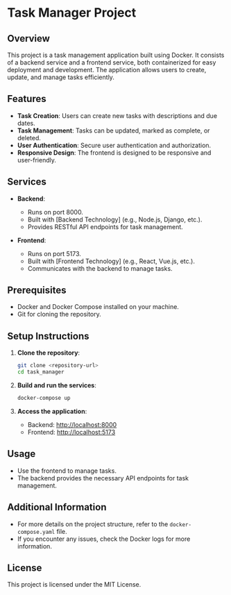 # Task Manager Project

## Overview
This project is a task management application built using Docker. It consists of a backend service and a frontend service, both containerized for easy deployment and development. The application allows users to create, update, and manage tasks efficiently.

## Features
- **Task Creation**: Users can create new tasks with descriptions and due dates.
- **Task Management**: Tasks can be updated, marked as complete, or deleted.
- **User Authentication**: Secure user authentication and authorization.
- **Responsive Design**: The frontend is designed to be responsive and user-friendly.

## Services
- **Backend**: 
  - Runs on port 8000.
  - Built with [Backend Technology] (e.g., Node.js, Django, etc.).
  - Provides RESTful API endpoints for task management.

- **Frontend**: 
  - Runs on port 5173.
  - Built with [Frontend Technology] (e.g., React, Vue.js, etc.).
  - Communicates with the backend to manage tasks.

## Prerequisites
- Docker and Docker Compose installed on your machine.
- Git for cloning the repository.

## Setup Instructions
1. **Clone the repository**:
   ```bash
   git clone <repository-url>
   cd task_manager
   ```

2. **Build and run the services**:
   ```bash
   docker-compose up
   ```

3. **Access the application**:
   - Backend: [http://localhost:8000](http://localhost:8000)
   - Frontend: [http://localhost:5173](http://localhost:5173)

## Usage
- Use the frontend to manage tasks.
- The backend provides the necessary API endpoints for task management.

## Additional Information
- For more details on the project structure, refer to the `docker-compose.yaml` file.
- If you encounter any issues, check the Docker logs for more information.

## License
This project is licensed under the MIT License. 
